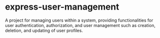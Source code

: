 # express-user-management
A project for managing users within a system, providing functionalities for user authentication, authorization, and user management such as creation, deletion, and updating of user profiles.
